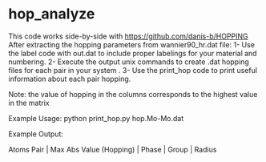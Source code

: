 # hop_analyze

This code works side-by-side with https://github.com/danis-b/HOPPING
After extracting the hopping parameters from wannier90_hr.dat file: 
1- Use the label code with out.dat to include proper labelings for your material and numbering.
2- Execute the output unix commands to create .dat hopping files for each pair in your system .
3- Use the print_hop code to print useful information about each pair hopping. 

Note: the value of hopping in the columns corresponds to the highest value in the matrix 

Example Usage: 
python print_hop.py hop.Mo-Mo.dat 

Example Output:

Atoms Pair  |   Max Abs Value (Hopping)  |  Phase   |     Group     |  Radius
